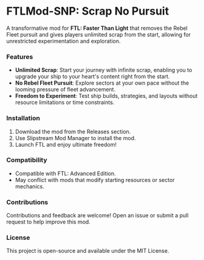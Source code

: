 # FTLMod-SNP: Scrap No Pursuit

A transformative mod for **FTL: Faster Than Light** that removes the Rebel Fleet pursuit and gives players unlimited scrap from the start, allowing for unrestricted experimentation and exploration.

### Features

- **Unlimited Scrap**: Start your journey with infinite scrap, enabling you to upgrade your ship to your heart's content right from the start.
- **No Rebel Fleet Pursuit**: Explore sectors at your own pace without the looming pressure of fleet advancement.
- **Freedom to Experiment**: Test ship builds, strategies, and layouts without resource limitations or time constraints.

### Installation

1. Download the mod from the Releases section.
2. Use Slipstream Mod Manager to install the mod.
3. Launch FTL and enjoy ultimate freedom!

### Compatibility

- Compatible with FTL: Advanced Edition.
- May conflict with mods that modify starting resources or sector mechanics.

### Contributions

Contributions and feedback are welcome! Open an issue or submit a pull request to help improve this mod.

### License

This project is open-source and available under the MIT License.
